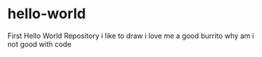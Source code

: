 # hello-world
First Hello World Repository
i like to draw
i love me a good burrito
why am i not good with code
